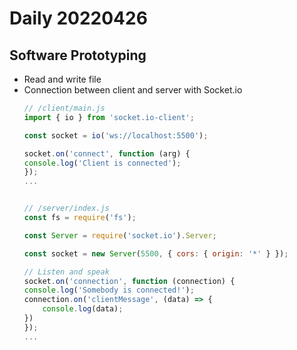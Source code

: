 Daily 20220426
===

## Software Prototyping
- Read and write file
- Connection between client and server with Socket.io
    ```js
    // /client/main.js
    import { io } from 'socket.io-client';

    const socket = io('ws://localhost:5500');

    socket.on('connect', function (arg) {
    console.log('Client is connected');
    });
    ...


    // /server/index.js
    const fs = require('fs');

    const Server = require('socket.io').Server;

    const socket = new Server(5500, { cors: { origin: '*' } });

    // Listen and speak
    socket.on('connection', function (connection) {
    console.log('Somebody is connected!');
    connection.on('clientMessage', (data) => {
        console.log(data);
    })
    });
    ...
    ```
